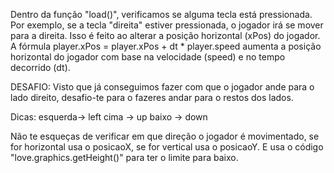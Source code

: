 
Dentro da função "load()", verificamos se alguma tecla está pressionada. Por exemplo, se a tecla "direita" estiver pressionada, o jogador irá se mover para a direita. Isso é feito ao alterar a posição horizontal (xPos) do jogador. A fórmula player.xPos = player.xPos + dt * player.speed aumenta a posição horizontal do jogador com base na velocidade (speed) e no tempo decorrido (dt).

DESAFIO: Visto que já conseguimos fazer com que o jogador ande para o lado direito, desafio-te para o fazeres andar para o restos dos lados.

Dicas:
	esquerda-> left
	cima -> up
	baixo -> down

Não te esqueças de verificar em que direção o jogador é movimentado, se for horizontal usa o posicaoX, se for vertical usa o posicaoY. E usa o código "love.graphics.getHeight()" para ter o limite para baixo.

